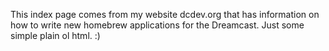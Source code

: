 This index page comes from my website dcdev.org that has information on how to write new homebrew applications for the Dreamcast. Just some simple plain ol html. :)